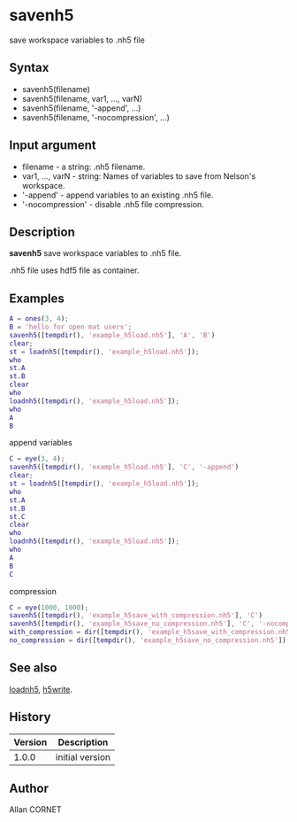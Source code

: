 

# savenh5

save workspace variables to .nh5 file

## Syntax

- savenh5(filename)
- savenh5(filename, var1, ..., varN)
- savenh5(filename, '-append', ...)
- savenh5(filename, '-nocompression', ...)

## Input argument

 - filename - a string: .nh5 filename.
 - var1, ..., varN - string: Names of variables to save from Nelson's workspace.
 - '-append' - append variables to an existing .nh5 file.
 - '-nocompression' - disable .nh5 file compression.

## Description


  <p><b>savenh5</b> save workspace variables to .nh5 file.</p>
  <p>.nh5 file uses hdf5 file as container.</p>


## Examples

```matlab
A = ones(3, 4);
B = 'hello for open mat users';
savenh5([tempdir(), 'example_h5load.nh5'], 'A', 'B')
clear;
st = loadnh5([tempdir(), 'example_h5load.nh5']);
who
st.A
st.B
clear
who
loadnh5([tempdir(), 'example_h5load.nh5']);
who
A
B
```
append variables
```matlab
C = eye(3, 4);
savenh5([tempdir(), 'example_h5load.nh5'], 'C', '-append')
clear;
st = loadnh5([tempdir(), 'example_h5load.nh5']);
who
st.A
st.B
st.C
clear
who
loadnh5([tempdir(), 'example_h5load.nh5']);
who
A
B
C
```
compression
```matlab
C = eye(1000, 1000);
savenh5([tempdir(), 'example_h5save_with_compression.nh5'], 'C')
savenh5([tempdir(), 'example_h5save_no_compression.nh5'], 'C', '-nocompression')
with_compression = dir([tempdir(), 'example_h5save_with_compression.nh5'])
no_compression = dir([tempdir(), 'example_h5save_no_compression.nh5'])
```

## See also

[loadnh5](loadnh5.md), [h5write](h5write.md).
## History

|Version|Description|
|------|------|
|1.0.0|initial version|


## Author

Allan CORNET



